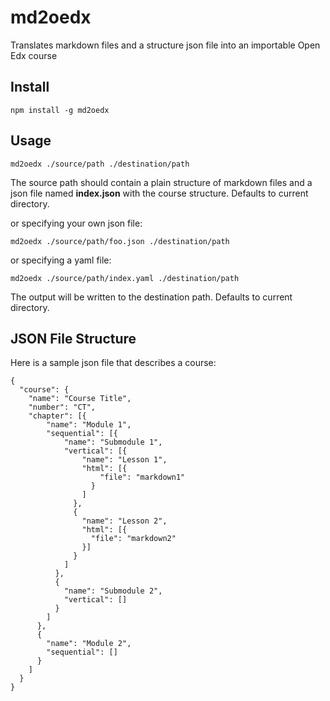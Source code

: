 md2oedx
=======

Translates markdown files and a structure json file into an importable Open Edx course

## Install
`npm install -g md2oedx`

## Usage

```
md2oedx ./source/path ./destination/path
```

The source path should contain a plain structure of markdown files and a json file named **index.json** with the course structure. Defaults to current directory.

or specifying your own json file:
```
md2oedx ./source/path/foo.json ./destination/path
```

or specifying a yaml file:
```
md2oedx ./source/path/index.yaml ./destination/path
```

The output will be written to the destination path. Defaults to current directory.

## JSON File Structure

Here is a sample json file that describes a course:
```
{
  "course": {
    "name": "Course Title",
    "number": "CT",
    "chapter": [{
        "name": "Module 1",
        "sequential": [{
            "name": "Submodule 1",
            "vertical": [{
                "name": "Lesson 1",
                "html": [{
                    "file": "markdown1"
                  }
                ]
              },
              {
                "name": "Lesson 2",
                "html": [{
                  "file": "markdown2"
                }]
              }
            ]
          },
          {
            "name": "Submodule 2",
            "vertical": []
          }
        ]
      },
      {
        "name": "Module 2",
        "sequential": []
      }
    ]
  }
}
```
